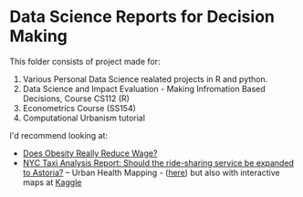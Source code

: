 # Data Science Reports for Decision Making
This folder consists of project made for:
1. Various Personal Data Science realated projects in R and python. 
2. Data Science and Impact Evaluation - Making Infromation Based Decisions, Course CS112 (R)
3. Econometrics Course (SS154)
4. Computational Urbanism tutorial

I'd recommend looking at:
- [Does Obesity Really Reduce Wage?](https://github.com/tomereldor/Data_Science/blob/master/Does_Obesity_Impact_Wages__Overweight_and_Overburdened/Does%20Obesity%20Really%20Reduce%20Wage%20-%20Final.pdf)
- [NYC Taxi Analysis Report: Should the ride-sharing service be expanded to Astoria?](https://github.com/tomereldor/Data_Science/blob/master/NYC%20Taxi%20Data%20Analysis/Should%20Carpools%20Expand%20outside%20of%20Manhattan.pdf)
– Urban Health Mapping - ([here](https://github.com/tomereldor/Data_Science/blob/master/Urban_Health.ipynb)) but also with interactive maps at [Kaggle](http://bit.ly/urbanhealthmaps)
